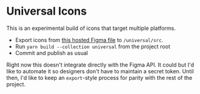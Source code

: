 # Universal Icons

This is an experimental build of icons that target multiple platforms.

- Export icons from [this hosted Figma file](https://www.figma.com/file/jBpWgk9RDIg38N7mW7R3JO/Universal-Icons) to `/universal/src`.
- Run `yarn build --collection universal` from the project root
- Commit and publish as usual

Right now this doesn't integrate directly with the Figma API.
It could but I'd like to automate it so designers don't have to maintain a secret token.
Until then, I'd like to keep an `export`-style process for parity with the rest of the project.
